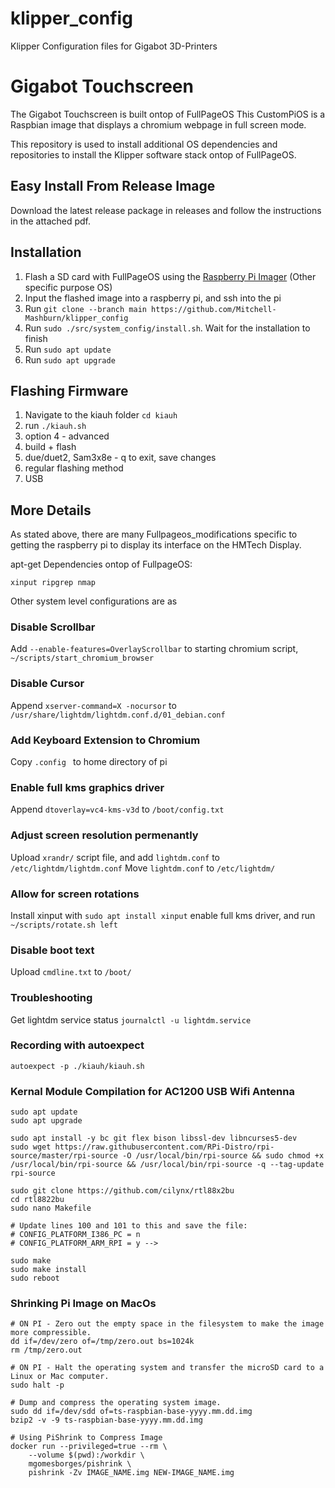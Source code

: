 # klipper_config
Klipper Configuration files for Gigabot 3D-Printers

# Gigabot Touchscreen
The Gigabot Touchscreen is built ontop of FullPageOS
This CustomPiOS is a Raspbian image that displays a chromium webpage in full screen mode. 

This repository is used to install additional OS dependencies and repositories to install the Klipper software stack ontop of FullPageOS.


## Easy Install From Release Image

Download the latest release package in releases and follow the instructions in the attached pdf.

## Installation

1. Flash a SD card with FullPageOS using the [Raspberry Pi Imager](https://www.raspberrypi.com/software/) (Other specific purpose OS)
2. Input the flashed image into a raspberry pi, and ssh into the pi
3. Run ```git clone --branch main https://github.com/Mitchell-Mashburn/klipper_config```
4. Run ```sudo ./src/system_config/install.sh```. Wait for the installation to finish
5. Run ```sudo apt update```
6. Run ```sudo apt upgrade```

## Flashing Firmware

1. Navigate to the kiauh folder ```cd kiauh```
2. run ```./kiauh.sh```
3. option 4 - advanced
4. build + flash
5. due/duet2, Sam3x8e - q to exit, save changes
6. regular flashing method
7. USB

## More Details
As stated above, there are many Fullpageos_modifications specific to getting the raspberry pi to display its interface on the HMTech Display.

apt-get Dependencies ontop of FullpageOS:

```xinput ripgrep nmap```

Other system level configurations are as

### Disable Scrollbar
Add ``` --enable-features=OverlayScrollbar ``` to starting chromium script, ```~/scripts/start_chromium_browser```

### Disable Cursor
Append ```xserver-command=X -nocursor``` to ```/usr/share/lightdm/lightdm.conf.d/01_debian.conf```

### Add Keyboard Extension to Chromium
Copy ```.config ``` to home directory of pi

### Enable full kms graphics driver
Append ```dtoverlay=vc4-kms-v3d``` to ```/boot/config.txt```

### Adjust screen resolution permenantly
Upload ```xrandr/``` script file, and add ```lightdm.conf``` to ```/etc/lightdm/lightdm.conf```
Move ```lightdm.conf``` to ```/etc/lightdm/```

### Allow for screen rotations
Install xinput with ```sudo apt install xinput```
enable full kms driver, and run ```~/scripts/rotate.sh left```

### Disable boot text 
Upload ```cmdline.txt``` to ```/boot/```

### Troubleshooting
Get lightdm service status ```journalctl -u lightdm.service```

### Recording with autoexpect
```autoexpect -p ./kiauh/kiauh.sh```


### Kernal Module Compilation for AC1200 USB Wifi Antenna
```
sudo apt update
sudo apt upgrade

sudo apt install -y bc git flex bison libssl-dev libncurses5-dev
sudo wget https://raw.githubusercontent.com/RPi-Distro/rpi-source/master/rpi-source -O /usr/local/bin/rpi-source && sudo chmod +x /usr/local/bin/rpi-source && /usr/local/bin/rpi-source -q --tag-update
rpi-source

sudo git clone https://github.com/cilynx/rtl88x2bu
cd rtl8822bu
sudo nano Makefile

# Update lines 100 and 101 to this and save the file:
# CONFIG_PLATFORM_I386_PC = n
# CONFIG_PLATFORM_ARM_RPI = y -->

sudo make
sudo make install
sudo reboot
```

### Shrinking Pi Image on MacOs

```
# ON PI - Zero out the empty space in the filesystem to make the image more compressible.
dd if=/dev/zero of=/tmp/zero.out bs=1024k
rm /tmp/zero.out

# ON PI - Halt the operating system and transfer the microSD card to a Linux or Mac computer.
sudo halt -p

# Dump and compress the operating system image.
sudo dd if=/dev/sdd of=ts-raspbian-base-yyyy.mm.dd.img
bzip2 -v -9 ts-raspbian-base-yyyy.mm.dd.img

# Using PiShrink to Compress Image
docker run --privileged=true --rm \
    --volume $(pwd):/workdir \
    mgomesborges/pishrink \
    pishrink -Zv IMAGE_NAME.img NEW-IMAGE_NAME.img
```
